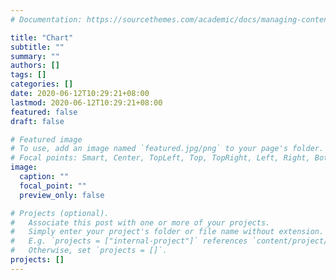 ```yaml
---
# Documentation: https://sourcethemes.com/academic/docs/managing-content/

title: "Chart"
subtitle: ""
summary: ""
authors: []
tags: []
categories: []
date: 2020-06-12T10:29:21+08:00
lastmod: 2020-06-12T10:29:21+08:00
featured: false
draft: false

# Featured image
# To use, add an image named `featured.jpg/png` to your page's folder.
# Focal points: Smart, Center, TopLeft, Top, TopRight, Left, Right, BottomLeft, Bottom, BottomRight.
image:
  caption: ""
  focal_point: ""
  preview_only: false

# Projects (optional).
#   Associate this post with one or more of your projects.
#   Simply enter your project's folder or file name without extension.
#   E.g. `projects = ["internal-project"]` references `content/project/deep-learning/index.md`.
#   Otherwise, set `projects = []`.
projects: []
---
```

